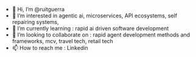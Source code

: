 - 👋 Hi, I’m @ruitguerra
- 👀 I’m interested in agentic ai, microservices, API ecosystems, self repairing systems, 
- 🌱 I’m currently learning : rapid ai driven software development
- 💞️ I’m looking to collaborate on : rapid agent development methods and frameworks, mcv, travel tech, retail tech 
- 📫 How to reach me : Linkedin

<!---
ruitguerra/ruitguerra is a ✨ special ✨ repository because its `README.md` (this file) appears on your GitHub profile.
You can click the Preview link to take a look at your changes.
--->
